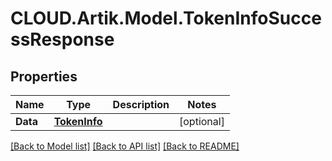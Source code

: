 # CLOUD.Artik.Model.TokenInfoSuccessResponse
## Properties

Name | Type | Description | Notes
------------ | ------------- | ------------- | -------------
**Data** | [**TokenInfo**](TokenInfo.md) |  | [optional] 

[[Back to Model list]](../README.md#documentation-for-models) [[Back to API list]](../README.md#documentation-for-api-endpoints) [[Back to README]](../README.md)

